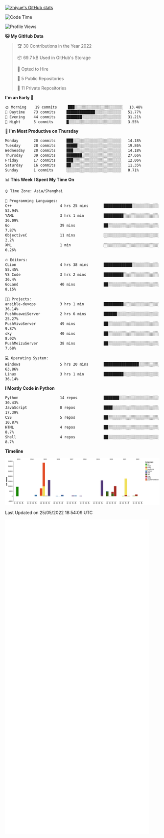 
[![zhiyue's GitHub stats](https://github-readme-stats.vercel.app/api?username=zhiyue)](https://github.com/anuraghazra/github-readme-stats&&show_icons=true)

<!--START_SECTION:waka-->
![Code Time](http://img.shields.io/badge/Code%20Time-0%20secs-blue)

![Profile Views](http://img.shields.io/badge/Profile%20Views-0-blue)

**🐱 My GitHub Data** 

> 🏆 30 Contributions in the Year 2022
 > 
> 📦 69.7 kB Used in GitHub's Storage 
 > 
> 💼 Opted to Hire
 > 
> 📜 5 Public Repositories 
 > 
> 🔑 11 Private Repositories  
 > 
**I'm an Early 🐤** 

```text
🌞 Morning    19 commits     ███░░░░░░░░░░░░░░░░░░░░░░   13.48% 
🌆 Daytime    73 commits     █████████████░░░░░░░░░░░░   51.77% 
🌃 Evening    44 commits     ███████░░░░░░░░░░░░░░░░░░   31.21% 
🌙 Night      5 commits      █░░░░░░░░░░░░░░░░░░░░░░░░   3.55%

```
📅 **I'm Most Productive on Thursday** 

```text
Monday       20 commits     ███░░░░░░░░░░░░░░░░░░░░░░   14.18% 
Tuesday      28 commits     █████░░░░░░░░░░░░░░░░░░░░   19.86% 
Wednesday    20 commits     ███░░░░░░░░░░░░░░░░░░░░░░   14.18% 
Thursday     39 commits     ███████░░░░░░░░░░░░░░░░░░   27.66% 
Friday       17 commits     ███░░░░░░░░░░░░░░░░░░░░░░   12.06% 
Saturday     16 commits     ██░░░░░░░░░░░░░░░░░░░░░░░   11.35% 
Sunday       1 commits      ░░░░░░░░░░░░░░░░░░░░░░░░░   0.71%

```


📊 **This Week I Spent My Time On** 

```text
⌚︎ Time Zone: Asia/Shanghai

💬 Programming Languages: 
C++                      4 hrs 25 mins       █████████████░░░░░░░░░░░░   52.94% 
YAML                     3 hrs 1 min         █████████░░░░░░░░░░░░░░░░   36.09% 
Go                       39 mins             ██░░░░░░░░░░░░░░░░░░░░░░░   7.87% 
ObjectiveC               11 mins             ░░░░░░░░░░░░░░░░░░░░░░░░░   2.2% 
XML                      1 min               ░░░░░░░░░░░░░░░░░░░░░░░░░   0.26%

🔥 Editors: 
CLion                    4 hrs 38 mins       █████████████░░░░░░░░░░░░   55.45% 
VS Code                  3 hrs 2 mins        █████████░░░░░░░░░░░░░░░░   36.4% 
GoLand                   40 mins             ██░░░░░░░░░░░░░░░░░░░░░░░   8.15%

🐱‍💻 Projects: 
ansible-devops           3 hrs 1 min         █████████░░░░░░░░░░░░░░░░   36.14% 
PushHuaweiServer         2 hrs 6 mins        ██████░░░░░░░░░░░░░░░░░░░   25.27% 
PushVivoServer           49 mins             ██░░░░░░░░░░░░░░░░░░░░░░░   9.87% 
sky                      40 mins             ██░░░░░░░░░░░░░░░░░░░░░░░   8.02% 
PushMeizuServer          38 mins             ██░░░░░░░░░░░░░░░░░░░░░░░   7.68%

💻 Operating System: 
Windows                  5 hrs 20 mins       ████████████████░░░░░░░░░   63.86% 
Linux                    3 hrs 1 min         █████████░░░░░░░░░░░░░░░░   36.14%

```

**I Mostly Code in Python** 

```text
Python                   14 repos            ███████░░░░░░░░░░░░░░░░░░   30.43% 
JavaScript               8 repos             ████░░░░░░░░░░░░░░░░░░░░░   17.39% 
CSS                      5 repos             ██░░░░░░░░░░░░░░░░░░░░░░░   10.87% 
HTML                     4 repos             ██░░░░░░░░░░░░░░░░░░░░░░░   8.7% 
Shell                    4 repos             ██░░░░░░░░░░░░░░░░░░░░░░░   8.7%

```


**Timeline**

![Chart not found](https://raw.githubusercontent.com/zhiyue/zhiyue/main/charts/bar_graph.png) 


 Last Updated on 25/05/2022 18:54:09 UTC
<!--END_SECTION:waka-->

<!-- [![Top Langs](https://github-readme-stats.vercel.app/api/top-langs/?username=zhiyue)](https://github.com/anuraghazra/github-readme-stats) -->

![](./github-metrics.svg)

